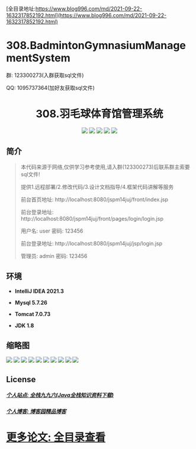 [全目录地址:https://www.blog996.com/md/2021-09-22-1632317852192.html](https://www.blog996.com/md/2021-09-22-1632317852192.html)

# 308.BadmintonGymnasiumManagementSystem

<p>群: 123300273(入群获取sql文件)</p>
<p>QQ: 1095737364(加好友获取sql文件)</p>

<p><h1 align="center">308.羽毛球体育馆管理系统</h1></p>


<p align="center">
	<img src="https://img.shields.io/badge/jdk-1.8-orange.svg"/>
    <img src="https://img.shields.io/badge/spring-5.x-lightgrey.svg"/>
    <img src="https://img.shields.io/badge/springmvc-3.x-blue.svg"/>
    <img src="https://img.shields.io/badge/mybatis-5.x-yellow.svg"/>
    <img src="https://img.shields.io/badge/jsp-3.x-blue.svg"/>
</p>

## 简介

> 本代码来源于网络,仅供学习参考使用,请入群(123300273)后联系群主索要sql文件!
>
> 提供1.远程部署/2.修改代码/3.设计文档指导/4.框架代码讲解等服务
>
> 前台首页地址: http://localhost:8080/jspm14juj/front/index.jsp
>
> 前台登录地址: http://localhost:8080/jspm14juj/front/pages/login/login.jsp
>
> 用户名: user 密码: 123456
>
> 前台登录地址: http://localhost:8080/jspm14juj/jsp/login.jsp
>
> 管理员: admin 密码: 123456


## 环境

- <b>IntelliJ IDEA 2021.3</b>

- <b>Mysql 5.7.26</b>

- <b>Tomcat 7.0.73</b>

- <b>JDK 1.8</b>

## 缩略图

![](https://img2023.cnblogs.com/blog/588112/202312/588112-20231217013352793-1088627038.png)
![](https://img2023.cnblogs.com/blog/588112/202312/588112-20231217013358433-813494632.png)
![](https://img2023.cnblogs.com/blog/588112/202312/588112-20231217013404345-1928504274.png)
![](https://img2023.cnblogs.com/blog/588112/202312/588112-20231217013409142-2016458792.png)
![](https://img2023.cnblogs.com/blog/588112/202312/588112-20231217013412870-1213517076.png)
![](https://img2023.cnblogs.com/blog/588112/202312/588112-20231217013416349-2120222778.png)
![](https://img2023.cnblogs.com/blog/588112/202312/588112-20231217013420173-6304013.png)
![](https://img2023.cnblogs.com/blog/588112/202312/588112-20231217013424401-2033969843.png)
![](https://img2023.cnblogs.com/blog/588112/202312/588112-20231217013428248-1033680777.png)
![](https://img2023.cnblogs.com/blog/588112/202312/588112-20231217013432023-167536929.png)


## License

##### [个人站点: 全栈九九六(Java全栈知识资料下载)](https://www.blog996.com/)

##### [个人博客: 博客园精品博客](https://www.cnblogs.com/yysbolg/)

# [更多论文: 全目录查看](https://www.blog996.com/md/2021-09-22-1632317852192.html)



